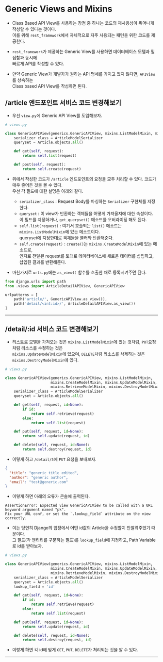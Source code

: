 # Generic Views and Mixins

- Class Based API View를 사용하는 장점 중 하나는 코드의 재사용성이 뛰어나게 작성할 수 있다는 것이다.  
  이를 위해 `rest_framework`에서 자체적으로 자주 사용되는 패턴을 위한 코드를 제공한다.

- `rest_framework`가 제공하는 Generic View를 사용하면 데이터베이스 모델과 밀접함과 동시에  
  빠르게 API를 작성할 수 있다.

- 만약 Generic View가 개발자가 원하는 API 명세를 가지고 있지 않다면, `APIView`를 상속하는  
  Class based API View를 작성하면 된다.

<h2>/article 엔드포인트 서비스 코드 변경해보기</h2>

- 우선 `view.py`에 Generic API View를 도입해보자.

```py
# views.py

class GenericAPIView(generics.GenericAPIView, mixins.ListModelMixin, mixins.CreateModelMixin):
    serializer_class = ArticleModelSerializer
    queryset = Article.objects.all()

    def get(self, request):
        return self.list(request)

    def post(self, request):
        return self.create(request)
```

- 위에서 작성한 코드가 `/article` 엔드포인트의 요청을 모두 처리할 수 있다. 코드가 매우 줄어든 것을 볼 수 있다.  
  우선 각 필드에 대한 설명은 아래와 같다.

  - `serializer_class` : Request Body를 파싱하는 `Serializer` 구현체를 지정한다.
  - `queryset` : 이 view가 반환하는 객체들을 어떻게 가져올지에 대한 속성이다.  
    이 필드를 지정하거나, `get_queryset()` 메소드를 오버라이딩 해도 된다.
  - `self.list(request)` : 여기서 호출되는 `list()` 메소드는 `mixins.ListModelMixin`에 있는 메소드이다.  
    queryset에 지정한대로 객체들을 불러와 반환해준다.
  - `self.create(request)` : `create()`는 `mixins.CreateModelMixin`에 있는 메소드로,  
    인자로 전달된 request를 토대로 데이터베이스에 새로운 데이터를 삽입하고, 삽입된 결과를 반환해준다.

- 마찬가지로 `urls.py`에는 `as_view()` 함수를 호출한 채로 등록시켜주면 된다.

```py
from django.urls import path
from .views import ArticleDetailAPIView, GenericAPIView

urlpatterns = [
    path('article/', GenericAPIView.as_view()),
    path('detail/<int:id>/', ArticleDetailAPIView.as_view())
]
```

<hr/>

<h2>/detail/:id 서비스 코드 변경해보기</h2>

- 리스트로 모델을 가져오는 것은 `mixins.ListModelMixin`에 있는 것처럼, `PUT`요청 처럼 리소스를 수정하는 것은  
  `mixins.UpdateModelMixin`에 있으며, `DELETE`처럼 리소스를 삭제하는 것은 `mixins.DestroyModelMixin`에 있다.

```py
# views.py

class GenericAPIView(generics.GenericAPIView, mixins.ListModelMixin,
                     mixins.CreateModelMixin, mixins.UpdateModelMixin,
                     mixins.RetrieveModelMixin, mixins.DestroyModelMixin):
    serializer_class = ArticleModelSerializer
    queryset = Article.objects.all()

    def get(self, request, id=None):
        if id:
            return self.retrieve(request)
        else:
            return self.list(request)

    def put(self, request, id=None):
        return self.update(request, id)

    def delete(self, request, id=None):
        return self.destroy(request, id)
```

- 이렇게 하고 `/detail/5`에 `PUT` 요청을 보내보자.

```json
{
  "title": "generic title edited",
  "author": "generic author",
  "email": "test@generic.com"
}
```

- 이렇게 하면 아래의 오류가 콘솔에 출력된다.

```
AssertionError: Expected view GenericAPIView to be called with a URL keyword argument named "pk".
Fix your URL conf, or set the `.lookup_field` attribute on the view correctly.
```

- 이는 당연히 Django의 입장에서 어떤 id값의 Article을 수정할지 안알려주었기 때문이다.  
  그 필드(각 엔티티를 구분하는 필드)를 `lookup_field`에 지정하고, Path Variable로 id를 받아보자.

```py
# views.py

class GenericAPIView(generics.GenericAPIView, mixins.ListModelMixin,
                     mixins.CreateModelMixin, mixins.UpdateModelMixin,
                     mixins.RetrieveModelMixin, mixins.DestroyModelMixin):
    serializer_class = ArticleModelSerializer
    queryset = Article.objects.all()
    lookup_field = 'id'

    def get(self, request, id=None):
        if id:
            return self.retrieve(request)
        else:
            return self.list(request)

    def put(self, request, id=None):
        return self.update(request, id)

    def delete(self, request, id=None):
        return self.destroy(request, id)
```

- 이렇게 하면 각 id에 맞게 `GET`, `PUT`, `DELETE`가 처리되는 것을 알 수 있다.

<hr/>
